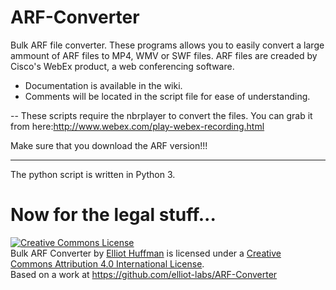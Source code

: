 ARF-Converter
===========

Bulk ARF file converter.
These programs allows you to easily convert a large ammount of ARF files to MP4, WMV or SWF files. ARF files are creaded by Cisco's WebEx product, a web conferencing software.


 * Documentation is available in the wiki.
 * Comments will be located in the script file for ease of understanding.

-- 
These scripts require the nbrplayer to convert the files. You can grab it from here:http://www.webex.com/play-webex-recording.html

Make sure that you download the ARF version!!!

--- 
The python script is written in Python 3.


Now for the legal stuff...
==========================

<a rel="license" href="http://creativecommons.org/licenses/by/4.0/"><img alt="Creative Commons License" style="border-width:0" src="https://i.creativecommons.org/l/by/4.0/88x31.png" /></a><br /><span xmlns:dct="http://purl.org/dc/terms/" property="dct:title">Bulk ARF Converter</span> by <a xmlns:cc="http://creativecommons.org/ns#" href="https://elliot.elliot-labs.com" property="cc:attributionName" rel="cc:attributionURL">Elliot Huffman</a> is licensed under a <a rel="license" href="http://creativecommons.org/licenses/by/4.0/">Creative Commons Attribution 4.0 International License</a>.<br />Based on a work at <a xmlns:dct="http://purl.org/dc/terms/" href="https://github.com/elliot-labs/ARF-Converter" rel="dct:source">https://github.com/elliot-labs/ARF-Converter</a>
